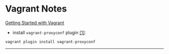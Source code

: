 # Vagrant Notes

[Getting Started with Vagrant](http://docs.vagrantup.com/v2/getting-started/index.html)

* install `vagrant-proxyconf` plugin [\[1\]][1]:  

```  
vagrant plugin install vagrant-proxyconf
```

-----

[1]: http://stackoverflow.com/questions/19872591/how-to-use-vagrant-in-a-proxy-enviroment

